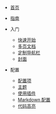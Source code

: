 
* [首页](/)
* [指南](zh-cn/guide)
* 入门

  * [快速开始](zh-cn/quickstart.md)
  * [多页文档](zh-cn/more-pages.md)
  * [定制导航栏](zh-cn/custom-navbar.md)
  * [封面](zh-cn/cover.md)


* 配置
  * [配置项](zh-cn/configuration.md)
  * [主题](/)
  * [使用插件](http://10.0.86.12/bigdata/pid/raw/commit/f2bd5d7c4f50b52deb5ac85d4d814e25d18356ee/CSTR-web/README.md)
  * [Markdown 配置](zh-cn/hyperledger-fabric.md)
  * [代码高亮](zh-cn/language-highlight.md)